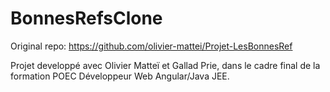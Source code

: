 # BonnesRefsClone
Original repo: https://github.com/olivier-mattei/Projet-LesBonnesRef

Projet developpé avec Olivier Matteï et Gallad Prie, dans le cadre final de la formation POEC Développeur Web Angular/Java JEE.
